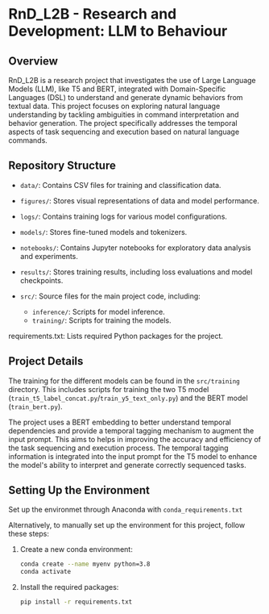 # RnD_L2B - Research and Development: LLM to Behaviour
## Overview
RnD_L2B is a research project that investigates the use of Large Language Models (LLM), like T5 and BERT, integrated with Domain-Specific Languages (DSL) to understand and generate dynamic behaviors from textual data. This project focuses on exploring natural language understanding by tackling ambiguities in command interpretation and behavior generation. The project specifically addresses the temporal aspects of task sequencing and execution based on natural language commands.

## Repository Structure
* `data/`: Contains CSV files for training and classification data.

* `figures/`: Stores visual representations of data and model performance.

* `logs/`: Contains training logs for various model configurations.

* `models/`: Stores fine-tuned models and tokenizers.

* `notebooks/`: Contains Jupyter notebooks for exploratory data analysis and experiments.

* `results/`: Stores training results, including loss evaluations and model checkpoints.

* `src/`: Source files for the main project code, including:

  * `inference/`: Scripts for model inference.
  * `training/`: Scripts for training the models.

requirements.txt: Lists required Python packages for the project.

## Project Details
The training for the different models can be found in the `src/training` directory. This includes scripts for training the two  T5 model (`train_t5_label_concat.py`/`train_y5_text_only.py`) and the BERT model (`train_bert.py`).

The project uses a BERT embedding to better understand temporal dependencies and provide a temporal tagging mechanism to augment the input prompt. This aims to helps in improving the accuracy and efficiency of the task sequencing and execution process. The temporal tagging information is integrated into the input prompt for the T5 model to enhance the model's ability to interpret and generate correctly sequenced tasks.

## Setting Up the Environment

Set up the environmet through Anaconda with `conda_requirements.txt`

Alternatively, to manually set up the environment for this project, follow these steps:

1. Create a new conda environment:
   ```bash
   conda create --name myenv python=3.8
   conda activate
   ```
2. Install the required packages:

    ```bash
    pip install -r requirements.txt
    ```
